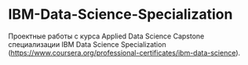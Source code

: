 # IBM-Data-Science-Specialization

Проектные работы с курса Applied Data Science Capstone специализации IBM Data Science Specialization (https://www.coursera.org/professional-certificates/ibm-data-science). 
 
